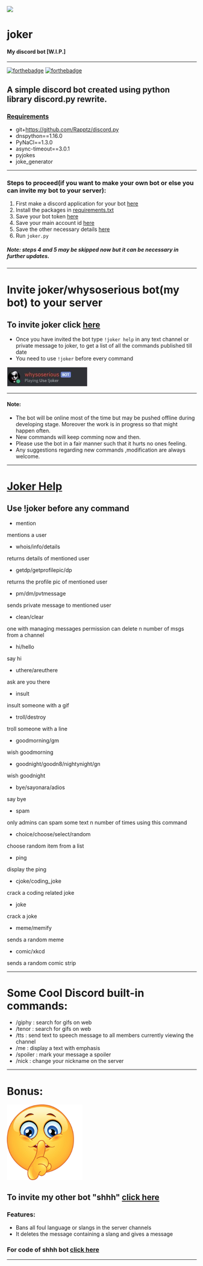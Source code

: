 ![](https://cdn.discordapp.com/avatars/768906991820210269/6cb8501b1045c11cc56d5a097579f9f8.webp?size=1024)
# joker
#### My discord bot [W.I.P.]
 ---
 [![forthebadge](https://forthebadge.com/images/badges/made-with-python.svg)](https://forthebadge.com)
 [![forthebadge](https://forthebadge.com/images/badges/built-with-swag.svg)](https://forthebadge.com)
 
## A simple discord bot created using python library discord.py rewrite.

### [Requirements](https://github.com/Mastermind-sap/joker/blob/main/requirements.txt)
- git+https://github.com/Rapptz/discord.py
- dnspython==1.16.0
- PyNaCl==1.3.0
- async-timeout==3.0.1
- pyjokes
- joke_generator

---
### Steps to proceed(if you want to make your own bot or else you can invite my bot to your server):

1. First make a discord application for your bot [here](https://discord.com/developers/applications)
2. Install the packages in [requirements.txt](https://github.com/Mastermind-sap/joker/blob/main/requirements.txt)
3. Save your bot token [here](https://github.com/Mastermind-sap/joker/blob/main/token.txt)
4. Save your main account id [here](https://github.com/Mastermind-sap/joker/blob/main/mainaccid.txt)
5. Save the other necessary details [here](https://github.com/Mastermind-sap/joker/blob/main/info.txt)
6. Run `joker.py` 

##### Note: steps 4 and 5 may be skipped now but it can be necessary in further updates.
---

# Invite joker/whysoserious bot(my bot) to your server
## To invite joker click [here](https://discord.com/api/oauth2/authorize?client_id=768906991820210269&permissions=8&scope=bot)
- Once you have invited the bot type `!joker help` in any text channel or private message to joker, to get a list of all the commands published till date
- You need to use `!joker` before every command

![Joker](https://github.com/Mastermind-sap/joker/blob/main/screenshots/joker1.JPG)

---

#### Note: 
- The bot will be online most of the time but may be pushed offline during developing stage. Moreover the work is in progress so that might happen often.
- New commands will keep comming now and then.
- Please use the bot in a fair manner such that it hurts no ones feeling.
- Any suggestions regarding new commands ,modification are always welcome.

---
# [Joker Help](https://github.com/Mastermind-sap/joker/blob/main/help.md)
## Use !joker before any command
- mention

mentions a user
- whois/info/details

returns details of mentioned user
- getdp/getprofilepic/dp

returns the profile pic of mentioned user
- pm/dm/pvtmessage

sends private message to mentioned user
- clean/clear

one with managing messages permission can delete n number of msgs from a channel
- hi/hello

say hi
- uthere/areuthere

ask are you there
- insult

insult someone with a gif
- troll/destroy

troll someone with a line
- goodmorning/gm

wish goodmorning
- goodnight/goodn8/nightynight/gn

wish goodnight
- bye/sayonara/adios

say bye
- spam

only admins can spam some text n number of times using this command
- choice/choose/select/random

choose random item from a list
- ping

display the ping
- cjoke/coding_joke

crack a coding related joke
- joke

crack a joke
- meme/memify

sends a random meme
- comic/xkcd

sends a random comic strip

---

# Some Cool Discord built-in commands:

- /giphy : search for gifs on web
- /tenor : search for gifs on web
- /tts : send text to speech message to all members currently viewing the channel
- /me : display a text with emphasis
- /spoiler : mark your message a spoiler
- /nick : change your nickname on the server

---

# Bonus:

<img src="https://github.com/Mastermind-sap/joker/blob/main/screenshots/shhh.jpg" width="200">

## To invite my other bot "shhh" [click here](https://discord.com/oauth2/authorize?client_id=769807215095185458&permissions=8&scope=bot)

### Features:
- Bans all foul language or slangs in the server channels
- It deletes the message containing a slang and gives a message

### For code of shhh bot [click here](https://github.com/Mastermind-sap/discord-bot/tree/main/shhh-discord)

---
